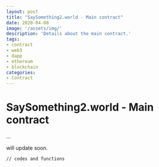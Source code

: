 ```yaml
---
layout: post
title: "SaySomething2.world - Main contract"
date: 2020-04-08
image: '/assets/img/'
description: 'Details about the main contract.'
tags:
- contract
- web3
- dapp
- ethereum
- blockchain
categories:
- Contract
---
```


# SaySomething2.world - Main contract

...

will update soon.

```solidity
// codes and functions
```
